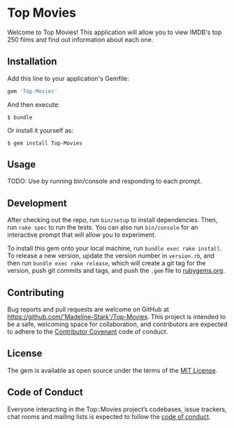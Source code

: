 # Top Movies

Welcome to Top Movies! This application will allow you to view IMDB's top 250 films and find out information about each one.

## Installation

Add this line to your application's Gemfile:

```ruby
gem 'Top-Movies'
```

And then execute:

    $ bundle

Or install it yourself as:

    $ gem install Top-Movies

## Usage

TODO: Use by running bin/console and responding to each prompt.

## Development

After checking out the repo, run `bin/setup` to install dependencies. Then, run `rake spec` to run the tests. You can also run `bin/console` for an interactive prompt that will allow you to experiment.

To install this gem onto your local machine, run `bundle exec rake install`. To release a new version, update the version number in `version.rb`, and then run `bundle exec rake release`, which will create a git tag for the version, push git commits and tags, and push the `.gem` file to [rubygems.org](https://rubygems.org).

## Contributing

Bug reports and pull requests are welcome on GitHub at https://github.com/'Madeline-Stark'/Top-Movies. This project is intended to be a safe, welcoming space for collaboration, and contributors are expected to adhere to the [Contributor Covenant](http://contributor-covenant.org) code of conduct.

## License

The gem is available as open source under the terms of the [MIT License](https://opensource.org/licenses/MIT).

## Code of Conduct

Everyone interacting in the Top::Movies project’s codebases, issue trackers, chat rooms and mailing lists is expected to follow the [code of conduct](https://github.com/'Madeline-Stark'/Top-Movies/blob/master/CODE_OF_CONDUCT.md).
